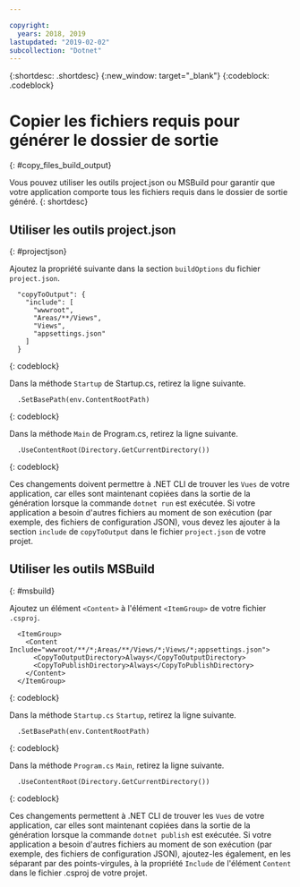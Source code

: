 ```yaml
---

copyright:
  years: 2018, 2019
lastupdated: "2019-02-02"
subcollection: "Dotnet"
---
```


{:shortdesc: .shortdesc}
{:new_window: target="_blank"}
{:codeblock: .codeblock}


# Copier les fichiers requis pour générer le dossier de sortie
{: #copy_files_build_output}

Vous pouvez utiliser les outils project.json ou MSBuild pour garantir que votre application comporte tous les fichiers requis dans le dossier de sortie généré.
{: shortdesc}


## Utiliser les outils project.json
{: #projectjson}

Ajoutez la propriété suivante dans la section `buildOptions` du fichier `project.json`.
```
  "copyToOutput": {
    "include": [
      "wwwroot",
      "Areas/**/Views",
      "Views",
      "appsettings.json"
    ]
  }
```
{: codeblock}

Dans la méthode `Startup` de Startup.cs, retirez la ligne suivante.
```
  .SetBasePath(env.ContentRootPath)
```
{: codeblock}

Dans la méthode `Main` de Program.cs, retirez la ligne suivante.
```
  .UseContentRoot(Directory.GetCurrentDirectory())
```
{: codeblock}

Ces changements doivent permettre à .NET CLI de trouver les `Vues` de votre application, car elles sont maintenant copiées dans la sortie de la génération lorsque la commande `dotnet run` est exécutée.  Si votre application a besoin d'autres fichiers au moment de son exécution (par exemple, des fichiers de configuration JSON), vous devez les ajouter à la section `include` de `copyToOutput` dans le fichier `project.json` de votre projet.

## Utiliser les outils MSBuild
{: #msbuild}

Ajoutez un élément `<Content>` à l'élément `<ItemGroup>` de votre fichier `.csproj`.
```
  <ItemGroup>
    <Content Include="wwwroot/**/*;Areas/**/Views/*;Views/*;appsettings.json">
      <CopyToOutputDirectory>Always</CopyToOutputDirectory>
      <CopyToPublishDirectory>Always</CopyToPublishDirectory>
    </Content>
  </ItemGroup>
```
{: codeblock}

Dans la méthode `Startup.cs` `Startup`, retirez la ligne suivante.
```
  .SetBasePath(env.ContentRootPath)
```
{: codeblock}

Dans la méthode `Program.cs` `Main`, retirez la ligne suivante.
```
  .UseContentRoot(Directory.GetCurrentDirectory())
```
{: codeblock}

Ces changements permettent à .NET CLI de trouver les `Vues` de votre application, car elles sont maintenant copiées dans la sortie de la génération lorsque la commande `dotnet publish` est exécutée.  Si votre application a besoin d'autres fichiers au moment de son exécution (par exemple, des fichiers de configuration JSON), ajoutez-les également, en les séparant par des points-virgules, à la propriété `Include` de l'élément `Content` dans le fichier .csproj de votre projet.
